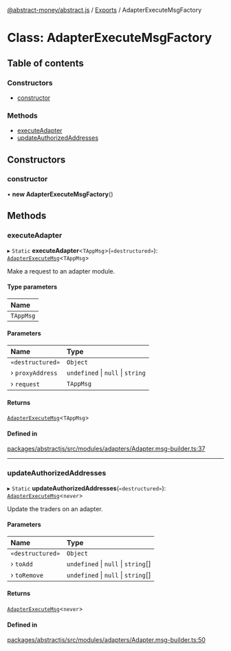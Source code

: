 [@abstract-money/abstract.js](../README.md) / [Exports](../modules.md) / AdapterExecuteMsgFactory

# Class: AdapterExecuteMsgFactory

## Table of contents

### Constructors

- [constructor](AdapterExecuteMsgFactory.md#constructor)

### Methods

- [executeAdapter](AdapterExecuteMsgFactory.md#executeadapter)
- [updateAuthorizedAddresses](AdapterExecuteMsgFactory.md#updateauthorizedaddresses)

## Constructors

### constructor

• **new AdapterExecuteMsgFactory**()

## Methods

### executeAdapter

▸ `Static` **executeAdapter**<`TAppMsg`\>(`«destructured»`): [`AdapterExecuteMsg`](../modules.md#adapterexecutemsg)<`TAppMsg`\>

Make a request to an adapter module.

#### Type parameters

| Name |
| :------ |
| `TAppMsg` |

#### Parameters

| Name | Type |
| :------ | :------ |
| `«destructured»` | `Object` |
| › `proxyAddress` | `undefined` \| ``null`` \| `string` |
| › `request` | `TAppMsg` |

#### Returns

[`AdapterExecuteMsg`](../modules.md#adapterexecutemsg)<`TAppMsg`\>

#### Defined in

[packages/abstractjs/src/modules/adapters/Adapter.msg-builder.ts:37](https://github.com/Abstract-OS/abstract.js/blob/c46b309/packages/abstractjs/src/modules/adapters/Adapter.msg-builder.ts#L37)

___

### updateAuthorizedAddresses

▸ `Static` **updateAuthorizedAddresses**(`«destructured»`): [`AdapterExecuteMsg`](../modules.md#adapterexecutemsg)<`never`\>

Update the traders on an adapter.

#### Parameters

| Name | Type |
| :------ | :------ |
| `«destructured»` | `Object` |
| › `toAdd` | `undefined` \| ``null`` \| `string`[] |
| › `toRemove` | `undefined` \| ``null`` \| `string`[] |

#### Returns

[`AdapterExecuteMsg`](../modules.md#adapterexecutemsg)<`never`\>

#### Defined in

[packages/abstractjs/src/modules/adapters/Adapter.msg-builder.ts:50](https://github.com/Abstract-OS/abstract.js/blob/c46b309/packages/abstractjs/src/modules/adapters/Adapter.msg-builder.ts#L50)
